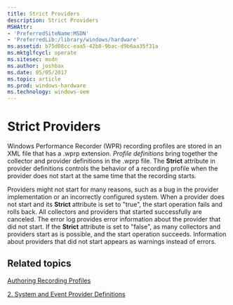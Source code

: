 ```yaml
---
title: Strict Providers
description: Strict Providers
MSHAttr:
- 'PreferredSiteName:MSDN'
- 'PreferredLib:/library/windows/hardware'
ms.assetid: b75d08cc-eaa5-42b8-9bac-d9b6aa35f31a
ms.mktglfcycl: operate
ms.sitesec: msdn
ms.author: joshbax
ms.date: 05/05/2017
ms.topic: article
ms.prod: windows-hardware
ms.technology: windows-oem
---
```


# Strict Providers


Windows Performance Recorder (WPR) recording profiles are stored in an XML file that has a .wprp extension. *Profile definitions* bring together the collector and provider definitions in the .wprp file. The **Strict** attribute in provider definitions controls the behavior of a recording profile when the provider does not start at the same time that the recording starts.

Providers might not start for many reasons, such as a bug in the provider implementation or an incorrectly configured system. When a provider does not start and its **Strict** attribute is set to "true", the start operation fails and rolls back. All collectors and providers that started successfully are canceled. The error log provides error information about the provider that did not start. If the **Strict** attribute is set to "false", as many collectors and providers start as is possible, and the start operation succeeds. Information about providers that did not start appears as warnings instead of errors.

## Related topics


[Authoring Recording Profiles](authoring-recording-profiles.md)

[2. System and Event Provider Definitions](2-system-and-event-provider-definitions.md)

 

 







